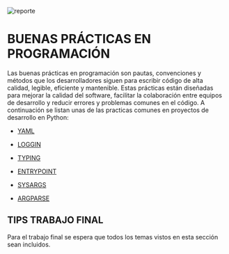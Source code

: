 <img src="https://i.postimg.cc/cCjTSn8r/ss-cumf.png" alt="reporte" border="0"/>


# **BUENAS PRÁCTICAS EN PROGRAMACIÓN**


Las buenas prácticas en programación son pautas, convenciones y métodos que los desarrolladores siguen para escribir código de alta calidad, legible, eficiente y mantenible. Estas prácticas están diseñadas para mejorar la calidad del software, facilitar la colaboración entre equipos de desarrollo y reducir errores y problemas comunes en el código. A continuación se listan unas de las practicas comunes en proyectos de desarrollo en Python:

* [YAML](https://github.com/codingupmyfuture/bootcamplinuxpython/blob/main/contenido.curso/003.recursos/LVL-4/LVL04.04.buenas.practicas.1/001.YAML.md)

* [LOGGIN](https://github.com/codingupmyfuture/bootcamplinuxpython/blob/main/contenido.curso/003.recursos/LVL-4/LVL04.04.buenas.practicas.1/002.LOGGIN.md)

*  [TYPING](https://github.com/codingupmyfuture/bootcamplinuxpython/blob/main/contenido.curso/003.recursos/LVL-4/LVL04.04.buenas.practicas.1/003.TYPING.md)

* [ENTRYPOINT](https://github.com/codingupmyfuture/bootcamplinuxpython/blob/main/contenido.curso/003.recursos/LVL-4/LVL04.04.buenas.practicas.1/004.ENTRYPOINT.md)

* [SYSARGS](https://github.com/codingupmyfuture/bootcamplinuxpython/blob/main/contenido.curso/003.recursos/LVL-4/LVL04.04.buenas.practicas.1/005.SYSARGS..md)

* [ARGPARSE](https://github.com/codingupmyfuture/bootcamplinuxpython/blob/main/contenido.curso/003.recursos/LVL-4/LVL04.04.buenas.practicas.1/006.ARGPARSE.md)



## **TIPS TRABAJO FINAL**

Para el trabajo final se espera que todos los temas vistos en esta sección sean incluidos.